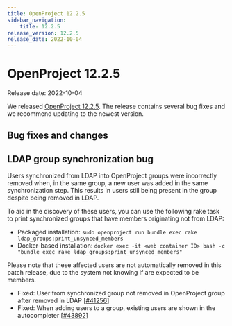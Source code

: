 ```yaml
---
title: OpenProject 12.2.5
sidebar_navigation:
    title: 12.2.5
release_version: 12.2.5
release_date: 2022-10-04
---
```


# OpenProject 12.2.5

Release date: 2022-10-04

We released [OpenProject 12.2.5](https://community.openproject.org/versions/1602).
The release contains several bug fixes and we recommend updating to the newest version.

<!--more-->
## Bug fixes and changes

## LDAP group synchronization bug

Users synchronized from LDAP into OpenProject groups were incorrectly removed when, in the same group, a new user was added in the same synchronization step.
This results in users still being present in the group despite being removed in LDAP.

To aid in the discovery of these users, you can use the following rake task to print synchronized groups that have members originating not from LDAP:

- Packaged installation: `sudo openproject run bundle exec rake ldap_groups:print_unsynced_members`
- Docker-based installation: `docker exec -it <web container ID> bash -c "bundle exec rake ldap_groups:print_unsynced_members"`

Please note that these affected users are not automatically removed in this patch release, due to the system not knowing if are expected to be members.

- Fixed: User from synchronized group not removed in OpenProject group after removed in LDAP \[[#41256](https://community.openproject.org/wp/41256)\]
- Fixed: When adding users to a group, existing users are shown in the autocompleter \[[#43892](https://community.openproject.org/wp/43892)\]
